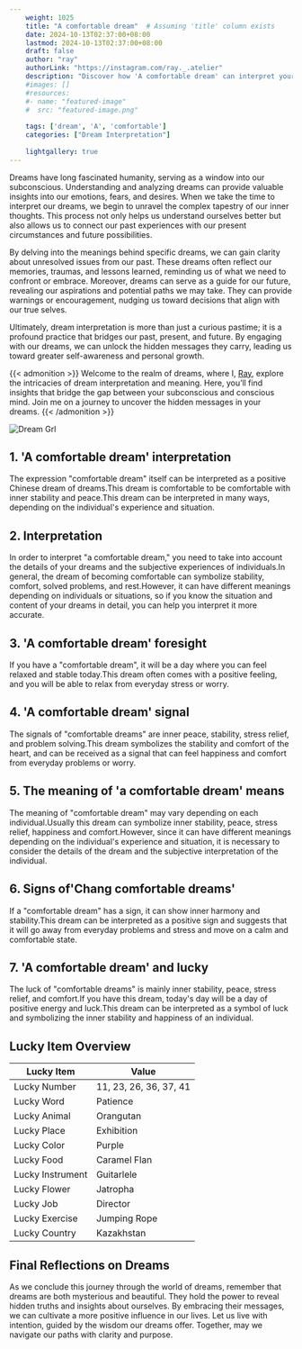 ```yaml
---
    weight: 1025
    title: "A comfortable dream"  # Assuming 'title' column exists
    date: 2024-10-13T02:37:00+08:00
    lastmod: 2024-10-13T02:37:00+08:00
    draft: false
    author: "ray"
    authorLink: "https://instagram.com/ray._.atelier"
    description: "Discover how 'A comfortable dream' can interpret your future and uncover its significant meanings in your life."
    #images: []
    #resources:
    #- name: "featured-image"
    #  src: "featured-image.png"
    
    tags: ['dream', 'A', 'comfortable']
    categories: ["Dream Interpretation"]
    
    lightgallery: true
---
```

    
Dreams have long fascinated humanity, serving as a window into our subconscious. Understanding and analyzing dreams can provide valuable insights into our emotions, fears, and desires. When we take the time to interpret our dreams, we begin to unravel the complex tapestry of our inner thoughts. This process not only helps us understand ourselves better but also allows us to connect our past experiences with our present circumstances and future possibilities.

By delving into the meanings behind specific dreams, we can gain clarity about unresolved issues from our past. These dreams often reflect our memories, traumas, and lessons learned, reminding us of what we need to confront or embrace. Moreover, dreams can serve as a guide for our future, revealing our aspirations and potential paths we may take. They can provide warnings or encouragement, nudging us toward decisions that align with our true selves.

Ultimately, dream interpretation is more than just a curious pastime; it is a profound practice that bridges our past, present, and future. By engaging with our dreams, we can unlock the hidden messages they carry, leading us toward greater self-awareness and personal growth.

{{< admonition >}}
Welcome to the realm of dreams, where I, [Ray](https://instagram.com/ray._.atelier), explore the intricacies of dream interpretation and meaning. Here, you’ll find insights that bridge the gap between your subconscious and conscious mind. Join me on a journey to uncover the hidden messages in your dreams.
{{< /admonition >}}

![Dream Grl](https://cdn.pixabay.com/photo/2017/11/02/03/35/gothic-2910057_1280.jpg "Dream Grl")

## 1. 'A comfortable dream' interpretation
The expression "comfortable dream" itself can be interpreted as a positive Chinese dream of dreams.This dream is comfortable to be comfortable with inner stability and peace.This dream can be interpreted in many ways, depending on the individual's experience and situation.

## 2. Interpretation
In order to interpret "a comfortable dream," you need to take into account the details of your dreams and the subjective experiences of individuals.In general, the dream of becoming comfortable can symbolize stability, comfort, solved problems, and rest.However, it can have different meanings depending on individuals or situations, so if you know the situation and content of your dreams in detail, you can help you interpret it more accurate.

## 3. 'A comfortable dream' foresight
If you have a "comfortable dream", it will be a day where you can feel relaxed and stable today.This dream often comes with a positive feeling, and you will be able to relax from everyday stress or worry.

## 4. 'A comfortable dream' signal
The signals of "comfortable dreams" are inner peace, stability, stress relief, and problem solving.This dream symbolizes the stability and comfort of the heart, and can be received as a signal that can feel happiness and comfort from everyday problems or worry.

## 5. The meaning of 'a comfortable dream' means
The meaning of "comfortable dream" may vary depending on each individual.Usually this dream can symbolize inner stability, peace, stress relief, happiness and comfort.However, since it can have different meanings depending on the individual's experience and situation, it is necessary to consider the details of the dream and the subjective interpretation of the individual.

## 6. Signs of'Chang comfortable dreams'
If a "comfortable dream" has a sign, it can show inner harmony and stability.This dream can be interpreted as a positive sign and suggests that it will go away from everyday problems and stress and move on a calm and comfortable state.

## 7. 'A comfortable dream' and lucky
The luck of "comfortable dreams" is mainly inner stability, peace, stress relief, and comfort.If you have this dream, today's day will be a day of positive energy and luck.This dream can be interpreted as a symbol of luck and symbolizing the inner stability and happiness of an individual.

## Lucky Item Overview
| Lucky Item          | Value              |
|---------------|--------------------|
| Lucky Number        | 11, 23, 26, 36, 37, 41  |
| Lucky Word          | Patience |
| Lucky Animal        | Orangutan |
| Lucky Place         | Exhibition     |
| Lucky Color         | Purple     |
| Lucky Food          | Caramel Flan      |
| Lucky Instrument    | Guitarlele |
| Lucky Flower        | Jatropha    |
| Lucky Job           | Director       |
| Lucky Exercise      | Jumping Rope  |
| Lucky Country       | Kazakhstan    |


##  Final Reflections on Dreams

As we conclude this journey through the world of dreams, remember that dreams are both mysterious and beautiful. They hold the power to reveal hidden truths and insights about ourselves. By embracing their messages, we can cultivate a more positive influence in our lives. Let us live with intention, guided by the wisdom our dreams offer. Together, may we navigate our paths with clarity and purpose.
